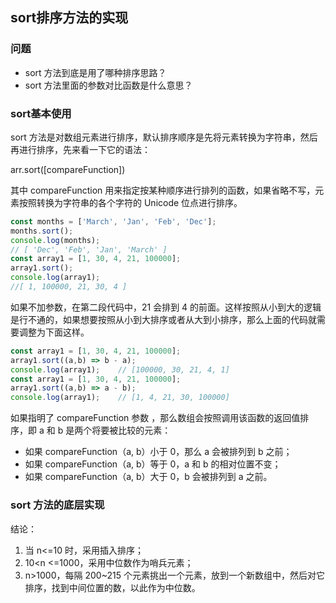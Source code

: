 ## sort排序方法的实现

### 问题

+ sort 方法到底是用了哪种排序思路？
+ sort 方法里面的参数对比函数是什么意思？

### sort基本使用

sort 方法是对数组元素进行排序，默认排序顺序是先将元素转换为字符串，然后再进行排序，先来看一下它的语法：

arr.sort([compareFunction])

其中 compareFunction 用来指定按某种顺序进行排列的函数，如果省略不写，元素按照转换为字符串的各个字符的 Unicode 位点进行排序。

```js
const months = ['March', 'Jan', 'Feb', 'Dec'];
months.sort();
console.log(months);
// [ 'Dec', 'Feb', 'Jan', 'March' ]
const array1 = [1, 30, 4, 21, 100000];
array1.sort();
console.log(array1);
//[ 1, 100000, 21, 30, 4 ]
```

如果不加参数，在第二段代码中，21 会排到 4 的前面。这样按照从小到大的逻辑是行不通的，如果想要按照从小到大排序或者从大到小排序，那么上面的代码就需要调整为下面这样。

```js
const array1 = [1, 30, 4, 21, 100000];
array1.sort((a,b) => b - a);
console.log(array1);    // [100000, 30, 21, 4, 1]
const array1 = [1, 30, 4, 21, 100000];
array1.sort((a,b) => a - b);
console.log(array1);    // [1, 4, 21, 30, 100000]
```

如果指明了 compareFunction 参数 ，那么数组会按照调用该函数的返回值排序，即 a 和 b 是两个将要被比较的元素：

+ 如果 compareFunction（a, b）小于 0，那么 a 会被排列到 b 之前；
+ 如果 compareFunction（a, b）等于 0，a 和 b 的相对位置不变；
+ 如果 compareFunction（a, b）大于 0，b 会被排列到 a 之前。

### sort 方法的底层实现



结论：

1. 当 n<=10 时，采用插入排序；
2. 10<n <=1000，采用中位数作为哨兵元素；
3. n>1000，每隔 200~215 个元素挑出一个元素，放到一个新数组中，然后对它排序，找到中间位置的数，以此作为中位数。

